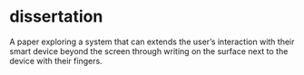 # dissertation
A paper exploring a system that can extends the user’s interaction with their smart device beyond the screen through writing on the surface next to the device with their fingers.
